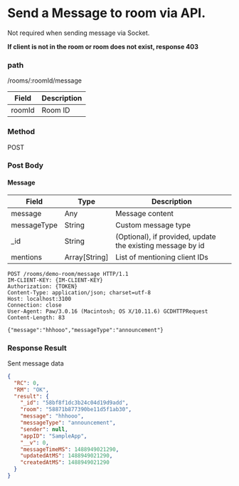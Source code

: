 # Send a Message to room via API.

Not required when sending message via Socket.

**If client is not in the room or room does not exist, response 403**

### path

/rooms/:roomId/message

| Field  | Description |
| ------ | ----------- |
| roomId | Room ID     |

### Method

POST

### Post Body

#### Message

| Field       | Type          | Description                                                |
| ----------- | ------------- | ---------------------------------------------------------- |
| message     | Any           | Message content                                            |
| messageType | String        | Custom message type                                        |
| \_id        | String        | (Optional), if provided, update the existing message by id |
| mentions    | Array[String] | List of mentioning client IDs                              |

```
POST /rooms/demo-room/message HTTP/1.1
IM-CLIENT-KEY: {IM-CLIENT-KEY}
Authorization: {TOKEN}
Content-Type: application/json; charset=utf-8
Host: localhost:3100
Connection: close
User-Agent: Paw/3.0.16 (Macintosh; OS X/10.11.6) GCDHTTPRequest
Content-Length: 83

{"message":"hhhooo","messageType":"announcement"}

```

### Response Result

Sent message data

```json
{
  "RC": 0,
  "RM": "OK",
  "result": {
    "_id": "58bf8f1dc3b24c04d19d9add",
    "room": "58871b877390be11d5f1ab30",
    "message": "hhhooo",
    "messageType": "announcement",
    "sender": null,
    "appID": "SampleApp",
    "__v": 0,
    "messageTimeMS": 1488949021290,
    "updatedAtMS": 1488949021290,
    "createdAtMS": 1488949021290
  }
}
```
